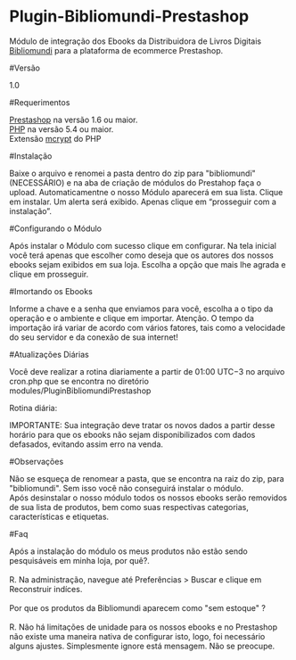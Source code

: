 # Plugin-Bibliomundi-Prestashop

Módulo de integração dos Ebooks da Distribuidora de Livros Digitais <a href="http://www.bibliomundi.com.br" target="blank">Bibliomundi</a> para a plataforma de ecommerce Prestashop.

#Versão

1.0

#Requerimentos

<a href="https://www.prestashop.com" target="blank">Prestashop</a> na versão 1.6 ou maior. <br />
<a href="http://php.net" target="blank">PHP</a> na versão 5.4 ou maior. <br />
Extensão <a href="http://php.net/manual/pt_BR/book.mcrypt.php" target="blank">mcrypt</a> do PHP

#Instalação

Baixe o arquivo e renomei a pasta dentro do zip para "bibliomundi"(NECESSÁRIO) e na aba de criação de módulos do Prestahop faça o upload. Automaticamentne o nosso Módulo aparecerá em sua lista. Clique em instalar. Um alerta será exibido. Apenas clique em “prosseguir com a instalação”.

#Configurando o Módulo

Após instalar o Módulo com sucesso clique em configurar. Na tela inicial você terá apenas que escolher como deseja que os autores dos nossos ebooks sejam exibidos em sua loja. Escolha a opção que mais lhe agrada e clique em prosseguir.

#Imortando os Ebooks

Informe a chave e a senha que enviamos para você, escolha a o tipo da operação e o ambiente e clique em importar. 
Atenção. O tempo da importação irá variar de acordo com vários fatores, tais como a  velocidade do seu servidor e da conexão de sua internet!

#Atualizações Diárias

Você deve realizar a rotina diariamente a partir de 01:00 UTC−3 no arquivo cron.php que se encontra no diretório modules/PluginBibliomundiPrestashop

Rotina diária:

IMPORTANTE: Sua integração deve tratar os novos dados a partir desse horário para que os ebooks não sejam disponibilizados com dados defasados, evitando assim erro na venda.

#Observações

Não se esqueça de renomear a pasta, que se encontra na raiz do zip, para "bibliomundi". Sem isso você não conseguirá instalar o módulo. <br />
Após desinstalar o nosso módulo todos os nossos ebooks serão removidos de sua lista de produtos, bem como suas respectivas categorias, características e etiquetas.

#Faq

Após a instalação do módulo os meus produtos não estão sendo pesquisáveis em minha loja, por quê?. <br /> <br />
R. Na administração, navegue até Preferências > Buscar e clique em Reconstruir indíces. <br /> <br />
Por que os produtos da Bibliomundi aparecem como "sem estoque" ? <br /> <br />
R. Não há limitações de unidade para os nossos ebooks e no Prestashop não existe uma maneira nativa de configurar isto, logo, foi necessário alguns ajustes. Simplesmente ignore está mensagem. Não se preocupe.
